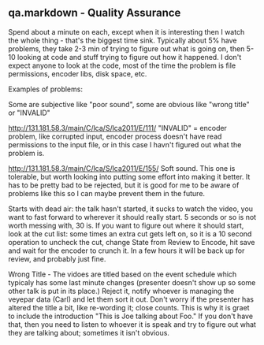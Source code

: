 qa.markdown - Quality Assurance
-

Spend about a minute on each, except when it is interesting then I watch the whole thing - that's the biggest time sink.  Typically about 5% have problems, they take 2-3 min of trying to figure out what is going on, then 5-10 looking at code and stuff trying to figure out how it happened.  I don't expect anyone to look at the code, most of the time the problem is file permissions, encoder libs, disk space, etc.

Examples of problems:

Some are  subjective like "poor sound", some are obvious like "wrong title" or "INVALID"

http://131.181.58.3/main/C/lca/S/lca2011/E/111/ "INVALID" = encoder problem, like corrupted input, encoder process doesn't have read permissions to the input file, or in this case I havn't figured out what the problem is.

http://131.181.58.3/main/C/lca/S/lca2011/E/155/  Soft sound.  This one is tolerable, but worth looking into putting some effort into making it better.  It has to be pretty bad to be rejected, but it is good for me to be aware of problems like this so I can maybe prevent them in the future. 

Starts with dead air: the talk hasn't started, it sucks to watch the video, you want to fast forward to wherever it should really start.   5 seconds or so is not worth messing with, 30 is.  If you want to figure out where it should start, look at the cut list: some times an extra cut gets left on, so it is a 10 second operation to uncheck the cut, change State from Review to Encode, hit save and wait for the encoder to crunch it.  In a few hours it will be back up for review, and probably just fine. 

Wrong Title - The vidoes are titled based on the event schedule which typicaly has some last minute changes (presenter doesn't show up so some other talk is put in its place.)  Reject it, notify whoever is managing the veyepar data (Carl) and let them sort it out.  Don't worry if the presenter has altered the title a bit, like re-wording it; close counts.  This is why it is graet to include the introduction "This is Joe talking about Foo."  If you don't have that, then you need to listen to whoever it is speak and try to figure out what they are talking about;  sometimes it isn't obvious.


